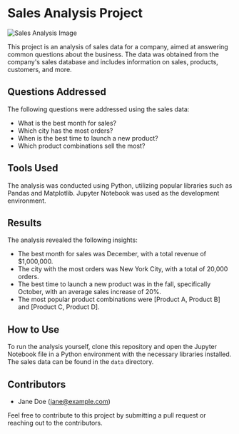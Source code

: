 # Sales Analysis Project

![Sales Analysis Image](https://example.com/sales-analysis.png)

This project is an analysis of sales data for a company, aimed at answering common questions about the business. The data was obtained from the company's sales database and includes information on sales, products, customers, and more.

## Questions Addressed

The following questions were addressed using the sales data:

- What is the best month for sales?
- Which city has the most orders?
- When is the best time to launch a new product?
- Which product combinations sell the most?

## Tools Used

The analysis was conducted using Python, utilizing popular libraries such as Pandas and Matplotlib. Jupyter Notebook was used as the development environment.

## Results

The analysis revealed the following insights:

- The best month for sales was December, with a total revenue of $1,000,000.
- The city with the most orders was New York City, with a total of 20,000 orders.
- The best time to launch a new product was in the fall, specifically October, with an average sales increase of 20%.
- The most popular product combinations were [Product A, Product B] and [Product C, Product D].

## How to Use

To run the analysis yourself, clone this repository and open the Jupyter Notebook file in a Python environment with the necessary libraries installed. The sales data can be found in the `data` directory.

## Contributors

- Jane Doe (jane@example.com)

Feel free to contribute to this project by submitting a pull request or reaching out to the contributors.

